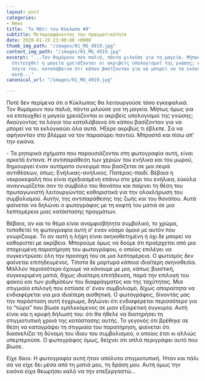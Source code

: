 ```yaml
---
layout: post
categories:
- News
title: 'Το Μάτι του Κύκλωπα #8'
subtitle: Μεταμορφώνοντας την πραγματικότητα
date: 2020-01-19 23:00:00 +0000
thumb_img_path: "/images/01_MG_4919.jpg"
content_img_path: "/images/01_MG_4919.jpg"
excerpt: "...Τον θυμόμουν που παλιά, πάντα μιλούσε για τη μαγεία. Μήπως όμως για να
  επιτευχθεί η μαγεία χρειάζονται οι ακριβείς υπολογισμοί της γνώσης; Ακούγοντας τα
  λόγια του, καταλάβαινα ότι κάπου βασίζονταν για να μπορεί να τα εκλογικεύει όλα
  αυτά..."
canonical_url: "/images/01_MG_4919.jpg"

---
```

Ποτέ δεν περίμενα ότι ο Κύκλωπας θα λειτουργούσε τόσο εγκεφαλικά. Τον θυμόμουν που παλιά, πάντα μιλούσε για τη μαγεία. Μήπως όμως για να επιτευχθεί η μαγεία χρειάζονται οι ακριβείς υπολογισμοί της γνώσης; Ακούγοντας τα λόγια του καταλάβαινα ότι κάπου βασίζονταν για να μπορεί να τα εκλογικεύει όλα αυτά. Ήξερε ακριβώς τι έβλεπε. Σα να αφήνονταν στο βλέμμα να τον παρασύρει παντού. Μπροστά και πίσω απ’ την εικόνα.

\- Τα ρητορικά σχήματα που παρουσιάζονται στη φωτογραφία αυτή, είναι αρκετά έντονα. Η αντιπαράθεση των χεριών του ενήλικα και του μωρού, δημιουργεί έναν αυτόματο συνειρμό που βασίζεται σε μια σειρά αντιθέσεων, όπως: Ενήλικας-ανήλικος. Πατέρας-παιδί. Βέβαια η νεκροκεφαλή που είναι σχεδιασμένη επάνω στο χέρι του ενήλικα, εύκολα αναγνωρίζεται σαν το σύμβολο του θανάτου και παίρνει τη θέση του πρωταγωνιστή λειτουργώντας καθοριστικά για την ολοκλήρωση του συμβολισμού. Αυτήν, της αντιπαράθεσης της ζωής και του θανάτου. Αυτά φαίνεται να δηλώνει ο φωτογράφος με τη κοφτή του ματιά σε μια λεπτομέρεια μιας κατάστασης πραγμάτων.

Βέβαια, αν και το θέμα είναι αναμφισβήτητα συμβολικό, το χρώμα, τοποθετεί τη φωτογραφία αυτή σ’ εναν κόσμο όμοιο με αυτόν που γνωρίζουμε. Το αν αυτή η λήψη είναι σκηνοθετημένη ή όχι δε μπορεί να καθοριστεί με ακρίβεια. Μπορούμε όμως να δούμε ότι προέρχεται από μια στοχευμένη παρατήρηση του φωτογράφου, ο οποίος επιλέγει να συγκεντρώσει όλη την προσοχή του σε μια λεπτομέρεια. Ο φωτισμός δεν φαίνεται επιτηδευμένος. Τίποτα δε μαρτυρά κάποια ιδιαίτερη σκηνοθεσία. Μάλλον περισσότερο έχουμε να κάνουμε με μια, κάπως βιαστική, συγκεκριμένη ματιά, δίχως ιδιαίτερη επιτήδευση, παρά την επιλογή του φακού και των ρυθμίσεων του διαφράγματος και της ταχύτητας. Μια στιγμιαία επιλογή που εστίασε σ’ έναν συμβολισμό, δίχως απαραίτητα να ενδιαφέρεται για μια ιδιαίτερη αισθητική. Ο φωτογράφος, δίνοντάς μας την παράσταση αυτή έγχρωμα, δηλώνει ότι ενδιαφέρεται περισσότερο για το “τώρα” που βίωσε εμπλεκόμενος σε μιαν εξαιρετική συγκυρία. Αυτή είναι και η κρυφή δήλωσή του: ότι θα ήθελε να διατηρήσει τη στιγμιοτυπική χροιά της κατάστασης αυτής. Το γεγονός ότι βρέθηκε σε θέση να καταγράψει τη στιγμιαία του παρατήρηση, φαίνεται ότι διασκελίζει τη δύναμη του ίδιου του συμβολισμού, ο οποίος έτσι κι αλλιώς υπερτερούσε. Ο φωτογράφος όμως, δείχνει ότι απλά περιγράφει αυτό που βίωσε.

Είχε δίκιο. Η φωτογραφία αυτή ήταν απόλυτα στιγμιοτυπική. Ήταν και πάλι σα να είχε δει μέσα από τη ματιά μου, τη δράση μου. Αυτή όμως την εικόνα είχα θεωρήσει καλό να την επεξεργαστώ...